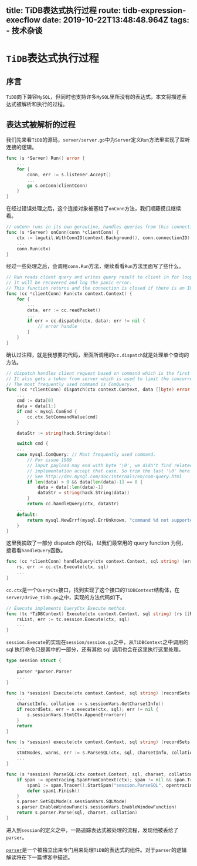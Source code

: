 title: TiDB表达式执行过程
route: tidb-expression-execflow
date: 2019-10-22T13:48:48.964Z
tags: 
    - 技术杂谈
--------------------------
# `TiDB`表达式执行过程

## 序言

`TiDB`向下兼容`MySQL`，但同时也支持许多`MySQL`里所没有的表达式，本文将描述表达式被解析和执行的过程。

<!-- more -->

## 表达式被解析的过程

我们先来看`TiDB`的源码，`server/server.go`中为`Server`定义`Run`方法里实现了监听连接的逻辑。

```go
func (s *Server) Run() error {
	...
	for {
		conn, err := s.listener.Accept()
		...
		go s.onConn(clientConn)
	}
}
```

在经过错误处理之后，这个连接对象被塞给了`onConn`方法，我们顺藤摸瓜继续看。

```go
// onConn runs in its own goroutine, handles queries from this connection.
func (s *Server) onConn(conn *clientConn) {
	ctx := logutil.WithConnID(context.Background(), conn.connectionID)
	...
	conn.Run(ctx)
}
```

经过一些处理之后，会调用`conn.Run`方法，继续看看`Run`方法里面写了些什么。

```go
// Run reads client query and writes query result to client in for loop, if there is a panic during query handling,
// it will be recovered and log the panic error.
// This function returns and the connection is closed if there is an IO error or there is a panic.
func (cc *clientConn) Run(ctx context.Context) {
	for {
		...
		data, err := cc.readPacket()
		...
		if err = cc.dispatch(ctx, data); err != nil {
			// error handle
		}
	}
}
```

确认过注释，就是我想要的代码，里面所调用的`cc.dispatch`就是处理单个查询的方法。

```go
// dispatch handles client request based on command which is the first byte of the data.
// It also gets a token from server which is used to limit the concurrently handling clients.
// The most frequently used command is ComQuery.
func (cc *clientConn) dispatch(ctx context.Context, data []byte) error {
	...
	cmd := data[0]
	data = data[1:]
	if cmd < mysql.ComEnd {
		cc.ctx.SetCommandValue(cmd)
	}

	dataStr := string(hack.String(data))

	switch cmd {
	...
	case mysql.ComQuery: // Most frequently used command.
		// For issue 1989
		// Input payload may end with byte '\0', we didn't find related mysql document about it, but mysql
		// implementation accept that case. So trim the last '\0' here as if the payload an EOF string.
		// See http://dev.mysql.com/doc/internals/en/com-query.html
		if len(data) > 0 && data[len(data)-1] == 0 {
			data = data[:len(data)-1]
			dataStr = string(hack.String(data))
		}
		return cc.handleQuery(ctx, dataStr)
	...
	default:
		return mysql.NewErrf(mysql.ErrUnknown, "command %d not supported now", cmd)
	}
}
```

这里我摘取了一部分 dispatch 的代码，以我们最常用的 query function 为例，接着看`handleQuery`函数。 

```go
func (cc *clientConn) handleQuery(ctx context.Context, sql string) (err error) {
	rs, err := cc.ctx.Execute(ctx, sql)
	...
}
```

`cc.ctx`是一个`QueryCtx`接口，找到实现了这个接口的`TiDBContext`结构体，在`server/drive_tidb.go`之中，实现的方法代码如下。

```go
// Execute implements QueryCtx Execute method.
func (tc *TiDBContext) Execute(ctx context.Context, sql string) (rs []ResultSet, err error) {
	rsList, err := tc.session.Execute(ctx, sql)
	...
}
```

`session.Execute`的实现在`session/session.go`之中，从`TiDBContext`之中调用的 sql 执行命令只是其中的一部分，还有其他 sql 调用也会在这里执行这里处理。

```go
type session struct {
	...
	parser *parser.Parser
	...
}

func (s *session) Execute(ctx context.Context, sql string) (recordSets []sqlexec.RecordSet, err error) {
	...
	charsetInfo, collation := s.sessionVars.GetCharsetInfo()
	if recordSets, err = s.execute(ctx, sql); err != nil {
		s.sessionVars.StmtCtx.AppendError(err)
	}
	return
}

func (s *session) execute(ctx context.Context, sql string) (recordSets []sqlexec.RecordSet, err error) {
	...
	stmtNodes, warns, err := s.ParseSQL(ctx, sql, charsetInfo, collation)
	...
}

func (s *session) ParseSQL(ctx context.Context, sql, charset, collation string) ([]ast.StmtNode, []error, error) {
	if span := opentracing.SpanFromContext(ctx); span != nil && span.Tracer() != nil {
		span1 := span.Tracer().StartSpan("session.ParseSQL", opentracing.ChildOf(span.Context()))
		defer span1.Finish()
	}
	s.parser.SetSQLMode(s.sessionVars.SQLMode)
	s.parser.EnableWindowFunc(s.sessionVars.EnableWindowFunction)
	return s.parser.Parse(sql, charset, collation)
}
```

进入到`session`的定义之中，一路追踪表达式被处理的流程，发现他被丢给了`parser`。

[`parser`](https://github.com/pingcap/parser)是一个被独立出来专门用来处理`TiDB`的表达式的组件。对于`parser`的逻辑解读将在下一篇博客中描述。

